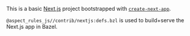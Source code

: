 This is a basic [Next.js](https://nextjs.org) project bootstrapped with [`create-next-app`](https://nextjs.org/docs/pages/api-reference/create-next-app).

`@aspect_rules_js//contrib/nextjs:defs.bzl` is used to build+serve the Next.js app in Bazel.
